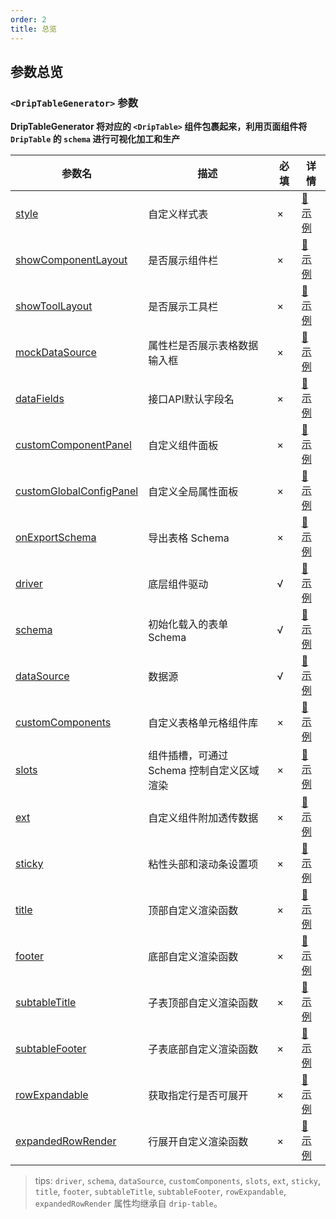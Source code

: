 ```yaml
---
order: 2
title: 总览
---
```


## 参数总览

### `<DripTableGenerator>` 参数

**DripTableGenerator 将对应的 `<DripTable>` 组件包裹起来，利用页面组件将 `DripTable` 的 `schema` 进行可视化加工和生产**

| 参数名 | 描述 | 必填 | 详情 |
| ----- | ---- | ---- | ---- |
| [style](/drip-table/props/style) | 自定义样式表 | × | [🔗 示例](/drip-table/props/style) |
| [showComponentLayout](/drip-table-generator/props/show-component-layout) | 是否展示组件栏 | × | [🔗 示例](/drip-table-generator/props/show-component-layout) |
| [showToolLayout](/drip-table-generator/props/show-tool-layout) | 是否展示工具栏 | × | [🔗 示例](/drip-table-generator/props/show-tool-layout) |
| [mockDataSource](/drip-table-generator/props/mock-data-source) | 属性栏是否展示表格数据输入框 | × | [🔗 示例](/drip-table-generator/props/mock-data-source) |
| [dataFields](/drip-table-generator/props/data-fields) | 接口API默认字段名 | × | [🔗 示例](/drip-table-generator/props/data-fields) |
| [customComponentPanel](/drip-table-generator/props/custom-component-panel) | 自定义组件面板 | × | [🔗 示例](/drip-table-generator/props/custom-component-panel) |
| [customGlobalConfigPanel](/drip-table-generator/props/custom-global-config-panel) | 自定义全局属性面板 | × | [🔗 示例](/drip-table-generator/props/custom-global-config-panel) |
| [onExportSchema](/drip-table-generator/props/on-export-schema) | 导出表格 Schema | × | [🔗 示例](/drip-table-generator/props/on-export-schema) |
| [driver](/drip-table/props/driver) | 底层组件驱动 | √ | [🔗 示例](/drip-table/props/driver) |
| [schema](/drip-table/props/schema) | 初始化载入的表单 Schema | √ | [🔗 示例](/drip-table/props/schema) |
| [dataSource](/drip-table/props/data-source) | 数据源 | √ | [🔗 示例](/drip-table/props/data-source) |
| [customComponents](/drip-table/props/components) | 自定义表格单元格组件库 | × | [🔗 示例](/drip-table/props/components) |
| [slots](/drip-table/props/slots) | 组件插槽，可通过 Schema 控制自定义区域渲染 | × | [🔗 示例](/drip-table/props/slots) |
| [ext](/drip-table/props/ext) | 自定义组件附加透传数据 | × | [🔗 示例](/drip-table/props/ext) |
| [sticky](/drip-table/props/sticky) | 粘性头部和滚动条设置项 | × | [🔗 示例](/drip-table/props/sticky) |
| [title](/drip-table/props/title) | 顶部自定义渲染函数 | × | [🔗 示例](/drip-table/props/title) |
| [footer](/drip-table/props/footer) | 底部自定义渲染函数 | × | [🔗 示例](/drip-table/props/footer) |
| [subtableTitle](/drip-table/props/subtable-title) | 子表顶部自定义渲染函数 | × | [🔗 示例](/drip-table/props/subtable-title) |
| [subtableFooter](/drip-table/props/subtable-footer) | 子表底部自定义渲染函数 | × | [🔗 示例](/drip-table/props/subtable-footer) |
| [rowExpandable](/drip-table/props/row-expandable) | 获取指定行是否可展开 | × | [🔗 示例](/drip-table/props/row-expandable) |
| [expandedRowRender](/drip-table/props/expanded-row-render) | 行展开自定义渲染函数 | × | [🔗 示例](/drip-table/props/expanded-row-render) |

> tips: `driver`, `schema`, `dataSource`, `customComponents`, `slots`, `ext`, `sticky`, `title`, `footer`, `subtableTitle`, `subtableFooter`, `rowExpandable`, `expandedRowRender` 属性均继承自 `drip-table`。
